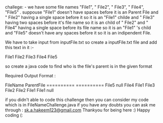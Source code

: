 challege: - we have some file names "File1", " File2", "  File3", " File4", "File5" .
suppouse "File1" doesn't have spaces before it is an Parent File
and " File2" having a single space before it so it is an "File1" childe
and "  File3" having two spaces before it's file name  so it is an child of " File2" 
and " File4" having a single space before its file name so it is an "File1" 's child
and "File5" doesn't have any spaces before it so it is an indipendent File.

We have to take input from inputFile.txt
so create a inputFile.txt file
and add this text in it :-

File1 
 File2 
  File3
 File4
File5

so create a java code to find who is the file's parent is  in the given format

Required Output Format :

FileName   ParentFile
========== ==========
File5      null
File4      File1
File3      File2
File2      File1
File1      null



if you didn't able to code this challenge then you can consider my code which is in FileNameChallenge.java
if you have any doubts you can ask me through : sk.a.hakeem123@gmail.com
Thankyou for being here :)
Happy coding (: